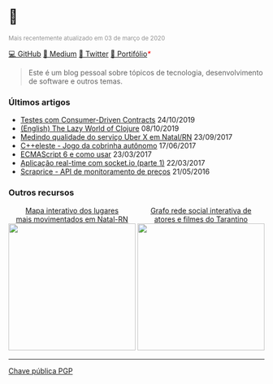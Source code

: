 # 🤠

<small style="color: #919191;">Mais recentemente atualizado em 03 de março de 2020</small>

[💻 GitHub](https://github.com/mrmorais) [📝 Medium](https://medium.com/@mrmorais) [🥚 Twitter](https://twitter.com/maradona_) [💼 Portifólio](/portifolio/index.html)<i style="color: red">*</i>

> Este é um blog pessoal sobre tópicos de tecnologia, desenvolvimento de software e outros temas.

### Últimos artigos
- [Testes com Consumer-Driven Contracts](/Testes-com-Consumer-Driven-Contracts) 24/10/2019
- [(English) The Lazy World of Clojure](/The-Lazy-World-of-Clojure) 08/10/2019
- [Medindo qualidade do serviço Uber X em Natal/RN](/Medindo-qualidade-do-servico-Uber-X-em-Natal-RN) 23/09/2017
- [C++eleste - Jogo da cobrinha autônomo](/C-eleste-Jogo-da-cobrinha-autonomo) 17/06/2017
- [ECMAScript 6 e como usar](/ecmascript-6-e-como-usar) 23/03/2017
- [Aplicação real-time com socket.io (parte 1)](/Aplicacao-real-time-com-socket-io-pt-1) 22/03/2017
- [Scraprice - API de monitoramento de preços](/Scraprice-API-de-monitoramento-de-precos) 21/05/2016

### Outros recursos

<div>
    <div style="display: inline-block">
        <a href="/others/behavior-map-natal/keplergl.html">
            <center>Mapa interativo dos lugares <br/>mais movimentados em Natal-RN</center>
            <img src="/images/kepler-natal-map.png" width="250"/>
        </a>
    </div>
    <div style="display: inline-block">
        <a href="/others/tarantino/">
            <center>Grafo rede social interativa de <br/>atores e filmes do Tarantino</center>
            <img src="/images/rede-tarantino.png" width="250"/>
        </a>
    </div>
</div>

<hr/>

[Chave pública PGP](https://memoria.rnp.br/keyserver/pks/lookup?op=get&search=0xFBDCA2B3416F99AC)